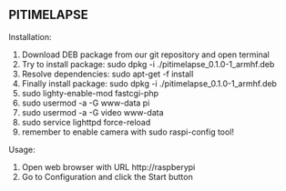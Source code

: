 PITIMELAPSE
-----------

Installation:

1. Download DEB package from our git repository and open terminal
2. Try to install package: sudo dpkg -i ./pitimelapse_0.1.0-1_armhf.deb
3. Resolve dependencies: sudo apt-get -f install
4. Finally install package: sudo dpkg -i ./pitimelapse_0.1.0-1_armhf.deb
5. sudo lighty-enable-mod fastcgi-php
6. sudo usermod -a -G www-data pi
7. sudo usermod -a -G video www-data
8. sudo service lighttpd force-reload
9. remember to enable camera with sudo raspi-config tool!

Usage:

1. Open web browser with URL http://raspberypi
2. Go to Configuration and click the Start button